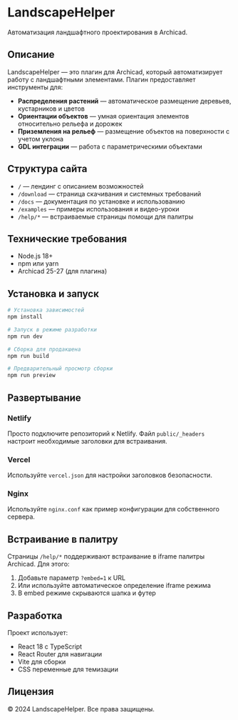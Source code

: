 # LandscapeHelper

Автоматизация ландшафтного проектирования в Archicad.

## Описание

LandscapeHelper — это плагин для Archicad, который автоматизирует работу с ландшафтными элементами. Плагин предоставляет инструменты для:

- **Распределения растений** — автоматическое размещение деревьев, кустарников и цветов
- **Ориентации объектов** — умная ориентация элементов относительно рельефа и дорожек  
- **Приземления на рельеф** — размещение объектов на поверхности с учетом уклона
- **GDL интеграции** — работа с параметрическими объектами

## Структура сайта

- `/` — лендинг с описанием возможностей
- `/download` — страница скачивания и системных требований
- `/docs` — документация по установке и использованию
- `/examples` — примеры использования и видео-уроки
- `/help/*` — встраиваемые страницы помощи для палитры

## Технические требования

- Node.js 18+
- npm или yarn
- Archicad 25-27 (для плагина)

## Установка и запуск

```bash
# Установка зависимостей
npm install

# Запуск в режиме разработки
npm run dev

# Сборка для продакшена
npm run build

# Предварительный просмотр сборки
npm run preview
```

## Развертывание

### Netlify
Просто подключите репозиторий к Netlify. Файл `public/_headers` настроит необходимые заголовки для встраивания.

### Vercel
Используйте `vercel.json` для настройки заголовков безопасности.

### Nginx
Используйте `nginx.conf` как пример конфигурации для собственного сервера.

## Встраивание в палитру

Страницы `/help/*` поддерживают встраивание в iframe палитры Archicad. Для этого:

1. Добавьте параметр `?embed=1` к URL
2. Или используйте автоматическое определение iframe режима
3. В embed режиме скрываются шапка и футер

## Разработка

Проект использует:
- React 18 с TypeScript
- React Router для навигации
- Vite для сборки
- CSS переменные для темизации

## Лицензия

© 2024 LandscapeHelper. Все права защищены.






